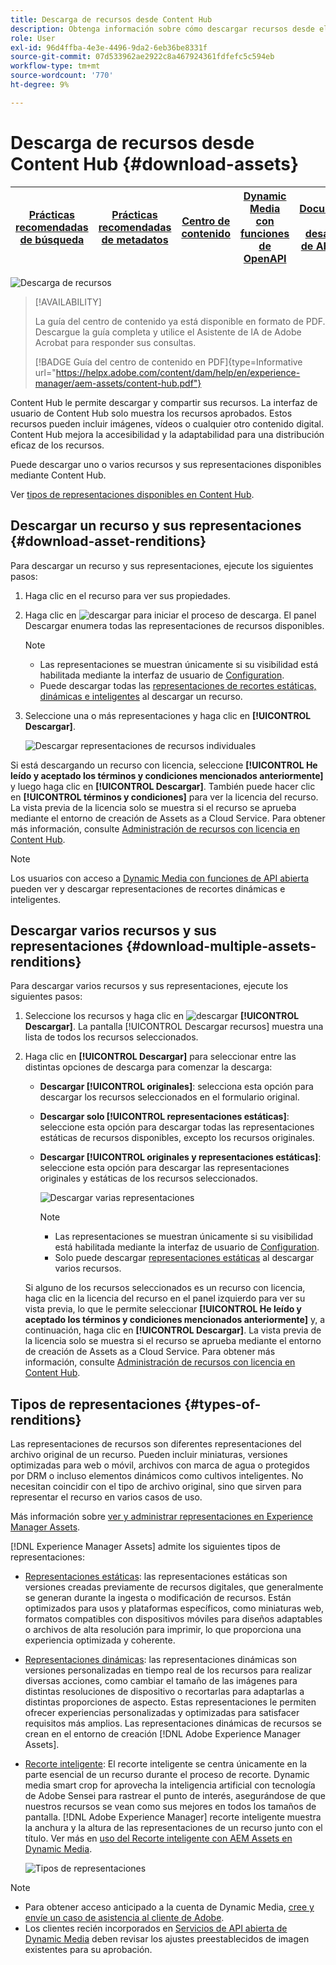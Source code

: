```yaml
---
title: Descarga de recursos desde Content Hub
description: Obtenga información sobre cómo descargar recursos desde el portal de Content Hub
role: User
exl-id: 96d4ffba-4e3e-4496-9da2-6eb36be8331f
source-git-commit: 07d533962ae2922c8a467924361fdfefc5c594eb
workflow-type: tm+mt
source-wordcount: '770'
ht-degree: 9%

---
```


# Descarga de recursos desde Content Hub {#download-assets}

| [Prácticas recomendadas de búsqueda](/help/assets/search-best-practices.md) | [Prácticas recomendadas de metadatos](/help/assets/metadata-best-practices.md) | [Centro de contenido](/help/assets/product-overview.md) | [Dynamic Media con funciones de OpenAPI](/help/assets/dynamic-media-open-apis-overview.md) | [Documentación de desarrollador de AEM Assets](https://developer.adobe.com/experience-cloud/experience-manager-apis/) |
| ------------- | --------------------------- |---------|----|-----|

<!-- ![Download assets](assets/download-asset.jpg) -->
![Descarga de recursos](assets/download-asset-genstudio.jpeg)

>[!AVAILABILITY]
>
>La guía del centro de contenido ya está disponible en formato de PDF. Descargue la guía completa y utilice el Asistente de IA de Adobe Acrobat para responder sus consultas.
>
>[!BADGE Guía del centro de contenido en PDF]{type=Informative url="https://helpx.adobe.com/content/dam/help/en/experience-manager/aem-assets/content-hub.pdf"}

Content Hub le permite descargar y compartir sus recursos. La interfaz de usuario de Content Hub solo muestra los recursos aprobados. Estos recursos pueden incluir imágenes, vídeos o cualquier otro contenido digital. Content Hub mejora la accesibilidad y la adaptabilidad para una distribución eficaz de los recursos.

Puede descargar uno o varios recursos y sus representaciones disponibles mediante Content Hub.

Ver [tipos de representaciones disponibles en Content Hub](#types-of-renditions).

## Descargar un recurso y sus representaciones {#download-asset-renditions}

Para descargar un recurso y sus representaciones, ejecute los siguientes pasos:

1. Haga clic en el recurso para ver sus propiedades.

1. Haga clic en ![descargar](/help/assets/assets/download-icon.svg) para iniciar el proceso de descarga. El panel Descargar enumera todas las representaciones de recursos disponibles.

   >[!NOTE]
   >
   * Las representaciones se muestran únicamente si su visibilidad está habilitada mediante la interfaz de usuario de [Configuration](/help/assets/configure-content-hub-ui-options.md#renditions-content-hub).
   * Puede descargar todas las [representaciones de recortes estáticas, dinámicas e inteligentes](#types-of-renditions) al descargar un recurso.

1. Seleccione una o más representaciones y haga clic en **[!UICONTROL Descargar]**.

   ![Descargar representaciones de recursos individuales](/help/assets/assets/download-single-asset-renditions.png)


Si está descargando un recurso con licencia, seleccione **[!UICONTROL He leído y aceptado los términos y condiciones mencionados anteriormente]** y luego haga clic en **[!UICONTROL Descargar]**. También puede hacer clic en **[!UICONTROL términos y condiciones]** para ver la licencia del recurso. La vista previa de la licencia solo se muestra si el recurso se aprueba mediante el entorno de creación de Assets as a Cloud Service. Para obtener más información, consulte [Administración de recursos con licencia en Content Hub](/help/assets/manage-licensed-assets-on-content-hub.md).

>[!NOTE]
>
Los usuarios con acceso a [Dynamic Media con funciones de API abierta](/help/assets/dynamic-media-open-apis-overview.md) pueden ver y descargar representaciones de recortes dinámicas e inteligentes.

## Descargar varios recursos y sus representaciones {#download-multiple-assets-renditions}

Para descargar varios recursos y sus representaciones, ejecute los siguientes pasos:

1. Seleccione los recursos y haga clic en ![descargar](/help/assets/assets/download-icon.svg) **[!UICONTROL Descargar]**. La pantalla [!UICONTROL Descargar recursos] muestra una lista de todos los recursos seleccionados.
1. Haga clic en **[!UICONTROL Descargar]** para seleccionar entre las distintas opciones de descarga para comenzar la descarga:

   * **Descargar [!UICONTROL originales]**: selecciona esta opción para descargar los recursos seleccionados en el formulario original.
   * **Descargar solo [!UICONTROL representaciones estáticas]**: seleccione esta opción para descargar todas las representaciones estáticas de recursos disponibles, excepto los recursos originales.
   * **Descargar [!UICONTROL originales y representaciones estáticas]**: seleccione esta opción para descargar las representaciones originales y estáticas de los recursos seleccionados.

     ![Descargar varias representaciones](/help/assets/assets/download-multiple-renditions.png)

     >[!NOTE]
     >
     * Las representaciones se muestran únicamente si su visibilidad está habilitada mediante la interfaz de usuario de [Configuration](/help/assets/configure-content-hub-ui-options.md#renditions-content-hub).
     * Solo puede descargar [representaciones estáticas](#types-of-renditions) al descargar varios recursos.

   Si alguno de los recursos seleccionados es un recurso con licencia, haga clic en la licencia del recurso en el panel izquierdo para ver su vista previa, lo que le permite seleccionar **[!UICONTROL He leído y aceptado los términos y condiciones mencionados anteriormente]** y, a continuación, haga clic en **[!UICONTROL Descargar]**. La vista previa de la licencia solo se muestra si el recurso se aprueba mediante el entorno de creación de Assets as a Cloud Service. Para obtener más información, consulte [Administración de recursos con licencia en Content Hub](/help/assets/manage-licensed-assets-on-content-hub.md).

   <!--![download-multiple-license](/help/assets/assets/download-multiple-license.png)-->

<!--1. On the Content Hub homepage, select the asset and click **Download**. The **Download assets** dialog box displays a license or list of licenses associated with the selected assets in the left pane. 
1. Click a license in the left pane to see its PDF in the middle pane and the associated assets with it in the right pane. The license PDF preview is displayed only if the license is approved in your Assets as a Cloud Service environment. [Approve the license PDFs](/help/assets/approve-assets-content-hub.md) of the selected assets to see their previews.
1. Optional: Click ![remove-icon](/help/assets/assets/remove-icon.svg) to remove a license from the dialog box.
1. Select **I have read and accept all the terms and conditions mentioned above.** 
1. Click **Download** to download the selected assets.-->

<!---This dialog box displays the list of licenses associated with the selected assets in the left pane. Select a license to preview its terms and conditions (in pdf format) in the middle pane and the preview of the associated assets to the license in the right. Reviewed licenses are highlighted in light blue.


The dialog box that displays depends on whether the download list includes expired assets or only non-expired assets. <br/>
**Download expired assets dialog box:** This dialog box displays the expired assets' preview along with their expiry date in the left pane. The expired assets' count out of total selected displays in the right pane. Click **Proceed with all assets** to download expired assets with other assets (if present). The Download assets dialog box displays. See the [Download assets dialog box](#Download-asset-dialog-box) to proceed further.
    
    >[!NOTE]
    >
    >[Enable the download option for expired assets](/help/assets/configure-content-hub-ui-options.md#expired-assets-content-hub) to download them. Only expired assets that have enabled downloading are available for download.

   <a id="Download-asset-dialog-box"></a> **Download assets dialog box:** This dialog box displays the list of licenses associated with the selected assets in the left pane. Select a license to preview its terms and conditions (in pdf format) in the middle pane and the associated assets' preview and their count in the right pane. Reviewed licenses are highlighted in light blue.

    >[!NOTE]
    >
    > The **Download Asset dialog box** previews licensing terms and conditions only for approved licenses. [Approve the assets' licenses](/help/assets/approve-assets-content-hub.md) before downloading them to preview their licensing terms in the **Download Asset dialog box**.

1. Click  ![remove-icon](/help/assets/assets/remove-icon.svg) to remove a license from the download dialog box. 

1. Accept the terms and conditions and then click **Download** to download assets associated with the available licenses in the left pane.-->
<!--![download-multiple-license](/help/assets/assets/download-multiple-license.png)-->

<!---
### Download non-licensed Assets {#download-non-licensed-assets}

 To download non-licensed assets, select the assets and click ![download](/help/assets/assets/download-icon.svg) from the top rail.-->


## Tipos de representaciones {#types-of-renditions}

Las representaciones de recursos son diferentes representaciones del archivo original de un recurso. Pueden incluir miniaturas, versiones optimizadas para web o móvil, archivos con marca de agua o protegidos por DRM o incluso elementos dinámicos como cultivos inteligentes. No necesitan coincidir con el tipo de archivo original, sino que sirven para representar el recurso en varios casos de uso.

Más información sobre [ver y administrar representaciones en Experience Manager Assets](/help/assets/renditions.md).

[!DNL Experience Manager Assets] admite los siguientes tipos de representaciones:

* [Representaciones estáticas](/help/assets/renditions.md#static-renditions): las representaciones estáticas son versiones creadas previamente de recursos digitales, que generalmente se generan durante la ingesta o modificación de recursos. Están optimizados para usos y plataformas específicos, como miniaturas web, formatos compatibles con dispositivos móviles para diseños adaptables o archivos de alta resolución para imprimir, lo que proporciona una experiencia optimizada y coherente.

* [Representaciones dinámicas](/help/assets/renditions.md#dynamic-renditions): las representaciones dinámicas son versiones personalizadas en tiempo real de los recursos para realizar diversas acciones, como cambiar el tamaño de las imágenes para distintas resoluciones de dispositivo o recortarlas para adaptarlas a distintas proporciones de aspecto. Estas representaciones le permiten ofrecer experiencias personalizadas y optimizadas para satisfacer requisitos más amplios. Las representaciones dinámicas de recursos se crean en el entorno de creación [!DNL Adobe Experience Manager Assets].

* [Recorte inteligente](/help/assets/dynamic-media/image-profiles.md#creating-image-profiles): El recorte inteligente se centra únicamente en la parte esencial de un recurso durante el proceso de recorte. Dynamic media smart crop for aprovecha la inteligencia artificial con tecnología de Adobe Sensei para rastrear el punto de interés, asegurándose de que nuestros recursos se vean como sus mejores en todos los tamaños de pantalla. [!DNL Adobe Experience Manager] recorte inteligente muestra la anchura y la altura de las representaciones de un recurso junto con el título. Ver más en [uso del Recorte inteligente con AEM Assets en Dynamic Media](https://experienceleague.adobe.com/es/docs/experience-manager-learn/assets/dynamic-media/images/smart-crop-feature-video-use).

  ![Tipos de representaciones](/help/assets/assets/renditions-types.png)


>[!NOTE]
> 
* Para obtener acceso anticipado a la cuenta de Dynamic Media, [cree y envíe un caso de asistencia al cliente de Adobe](https://helpx.adobe.com/es/enterprise/using/support-for-experience-cloud.html).
* Los clientes recién incorporados en [Servicios de API abierta de Dynamic Media](/help/assets/dynamic-media-open-apis-overview.md) deben revisar los ajustes preestablecidos de imagen existentes para su aprobación.



